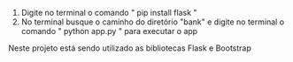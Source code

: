 1. Digite no terminal o comando " pip install flask "
2. No terminal busque o caminho do diretório "bank" e digite no terminal o comando " python app.py " para executar o app


Neste projeto está sendo utilizado as bibliotecas Flask e Bootstrap
